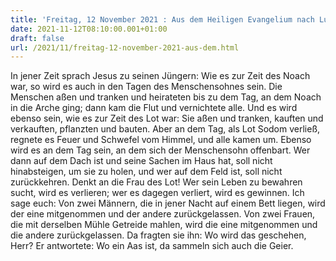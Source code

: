 ```yaml
---
title: 'Freitag, 12 November 2021 : Aus dem Heiligen Evangelium nach Lukas - Lk 17,26-37.'
date: 2021-11-12T08:10:00.001+01:00
draft: false
url: /2021/11/freitag-12-november-2021-aus-dem.html
---
```


In jener Zeit sprach Jesus zu seinen Jüngern: Wie es zur Zeit des Noach war, so wird es auch in den Tagen des Menschensohnes sein. Die Menschen aßen und tranken und heirateten bis zu dem Tag, an dem Noach in die Arche ging; dann kam die Flut und vernichtete alle. Und es wird ebenso sein, wie es zur Zeit des Lot war: Sie aßen und tranken, kauften und verkauften, pflanzten und bauten. Aber an dem Tag, als Lot Sodom verließ, regnete es Feuer und Schwefel vom Himmel, und alle kamen um. Ebenso wird es an dem Tag sein, an dem sich der Menschensohn offenbart. Wer dann auf dem Dach ist und seine Sachen im Haus hat, soll nicht hinabsteigen, um sie zu holen, und wer auf dem Feld ist, soll nicht zurückkehren. Denkt an die Frau des Lot! Wer sein Leben zu bewahren sucht, wird es verlieren; wer es dagegen verliert, wird es gewinnen. Ich sage euch: Von zwei Männern, die in jener Nacht auf einem Bett liegen, wird der eine mitgenommen und der andere zurückgelassen. Von zwei Frauen, die mit derselben Mühle Getreide mahlen, wird die eine mitgenommen und die andere zurückgelassen. Da fragten sie ihn: Wo wird das geschehen, Herr? Er antwortete: Wo ein Aas ist, da sammeln sich auch die Geier.
